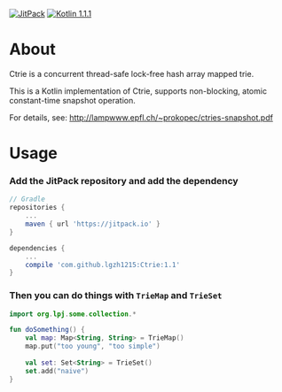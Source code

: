 [![JitPack](https://jitpack.io/v/lgzh1215/Ctrie.svg)](https://jitpack.io/#lgzh1215/Ctrie)
[![Kotlin 1.1.1](https://img.shields.io/badge/Kotlin-1.1.1-blue.svg)](http://kotlinlang.org)

# About

Ctrie is a concurrent thread-safe lock-free hash array mapped trie.

This is a Kotlin implementation of Ctrie, supports non-blocking, atomic constant-time snapshot
operation.

For details, see: http://lampwww.epfl.ch/~prokopec/ctries-snapshot.pdf

# Usage

### Add the JitPack repository and add the dependency
```groovy
// Gradle
repositories {
    ...
    maven { url 'https://jitpack.io' }
}
```
```groovy
dependencies {
    ...
    compile 'com.github.lgzh1215:Ctrie:1.1'
}
```

### Then you can do things with `TrieMap` and `TrieSet`
```kotlin
import org.lpj.some.collection.*

fun doSomething() {
    val map: Map<String, String> = TrieMap()
    map.put("too young", "too simple")
    
    val set: Set<String> = TrieSet()
    set.add("naive")
}
```
